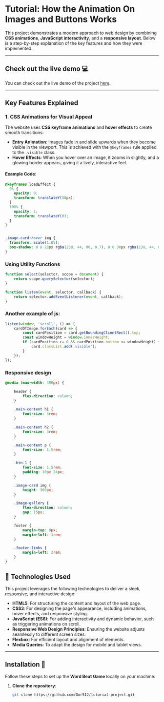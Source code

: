 # Tutorial: How the Animation On Images and Buttons Works 

This project demonstrates a modern approach to web design by combining **CSS animations**, **JavaScript interactivity**, and a **responsive layout**. Below is a step-by-step explanation of the key features and how they were implemented.

---
## Check out the live demo :computer:

You can check out the live demo of the project [here](https://gur512.github.io/tutorial-project/).


---

## Key Features Explained

### 1. CSS Animations for Visual Appeal
The website uses **CSS keyframe animations** and **hover effects** to create smooth transitions:
- **Entry Animation**: Images fade in and slide upwards when they become visible in the viewport. This is achieved with the `@keyframes` rule applied to the `.visible` class.
- **Hover Effects**: When you hover over an image, it zooms in slightly, and a glowing border appears, giving it a lively, interactive feel.

#### Example Code:
``` css
@keyframes loadEffect {
  0% {
    opacity: 0;
    transform: translateY(50px);
  }
  100% {
    opacity: 1;
    transform: translateY(0);
  }
}


.image-card:hover img {
  transform: scale(1.05);
  box-shadow: 0 0 20px rgba(238, 44, 86, 0.7), 0 0 30px rgba(238, 44, 86, 0.7);
} 
``` 

### Using Utility Functions
```JavaScript
function select(selector, scope = document) {
    return scope.querySelector(selector);
}

function listen(event, selector, callback) {
    return selector.addEventListener(event, callback);
}
```

### Another example of js:
``` javaScript 
listen(window, 'scroll', () => {
    cardOfImage.forEach(card => {
        const cardPosition = card.getBoundingClientRect().top;
        const windowHeight = window.innerHeight;
        if (cardPosition >= 0 && cardPosition.bottom <= windowHeight) {
            card.classList.add('visible');
        }
    });
}); 
```
### Responsive design
``` css
@media (max-width: 480px) {

    header {
        flex-direction: column;
    }

    .main-content h1 {
        font-size: 3rem;
    }

    .main-content h2 {
        font-size: 3rem;
    }

    .main-content p {
        font-size: 1.5rem;
    }

    .btn-1 {
        font-size: 1.5rem;
        padding: 10px 24px;
    }

    .image-card img {
        height: 300px;
    }

    .image-gallery {
        flex-direction: column; 
        gap: 15px;
    }

    footer {
        margin-top: 0px;
        margin-left: 1rem;
    }

    .footer-links {
        margin-left: 2rem;
    }
}
```

## :wrench: Technologies Used
This project leverages the following technologies to deliver a sleek, responsive, and interactive design:
- **HTML5**: For structuring the content and layout of the web page.
- **CSS3**: For designing the page's appearance, including animations, hover effects, and responsive styling.
- **JavaScript (ES6)**: For adding interactivity and dynamic behavior, such as triggering animations on scroll.
- **Responsive Web Design Principles**: Ensuring the website adjusts seamlessly to different screen sizes.
- **Flexbox**: For efficient layout and alignment of elements.
- **Media Queries**: To adapt the design for mobile and tablet views.

--- 
## Installation :iphone:

Follow these steps to set up the **Word Beat Game** locally on your machine:

1. **Clone the repository**:
   ```bash
   git clone https://github.com/Gur512/tutorial-project.git
